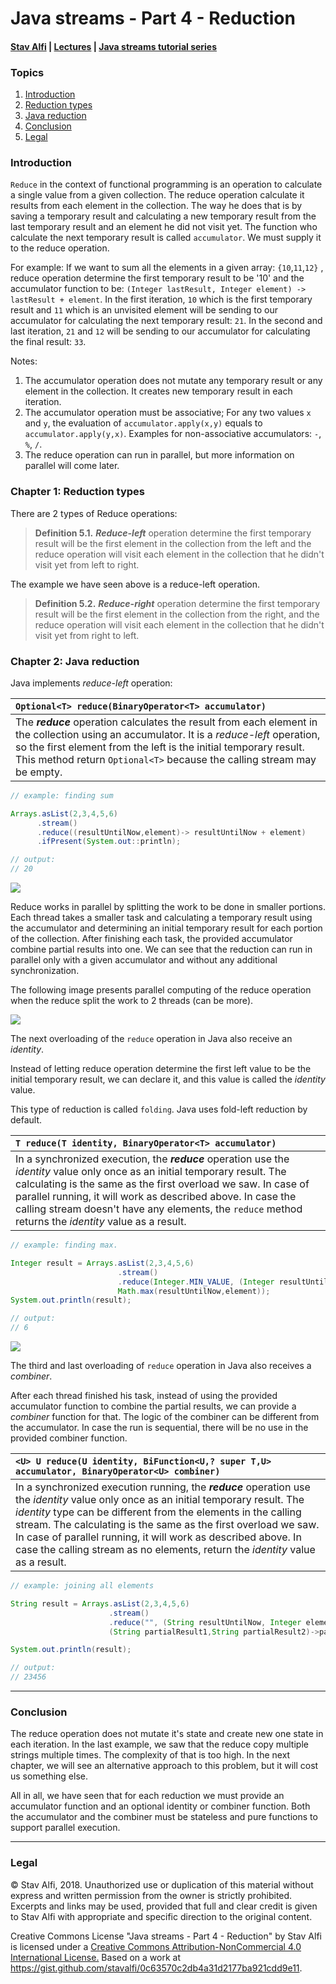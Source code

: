 # Java streams - Part 4 - Reduction
#### [Stav Alfi](https://github.com/stavalfi) | [Lectures](https://github.com/stavalfi/lectures) | [Java streams tutorial series](https://gist.github.com/stavalfi/969539b245fd71f18ecd14f48eed2a5d)

### Topics

1. [Introduction](#introduction)
2. [Reduction types](#chapter-1-reduction-types)
2. [Java reduction](#chapter-2-java-reduction)
4. [Conclusion](#conclusion)
5. [Legal](#legal)

### Introduction

`Reduce` in the context of functional programming is an operation to calculate a single value from a given collection. The reduce operation calculate it results from each element in the collection. The way he does that is by saving a temporary result and calculating a new temporary result from the last temporary result and an element he did not visit yet. The function who calculate the next temporary result is called `accumulator`. We must supply it to the reduce operation.

For example:
If we want to sum all the elements in a given array: `{10`,`11`,`12}` , reduce operation determine the first temporary result to be '10' and the accumulator function to be: `(Integer lastResult, Integer element) -> lastResult + element`.
In the first iteration, `10` which is the first temporary result and `11` which is an unvisited element will be sending to our accumulator for calculating the next temporary result: `21`.
In the second and last iteration, `21` and `12` will be sending to our accumulator for calculating the final result: `33`.

Notes:

1. The accumulator operation does not mutate any temporary result or any element in the collection. It creates new temporary result in each iteration.
2. The accumulator operation must be associative; For any two values `x` and `y`, the evaluation of `accumulator.apply(x,y)` equals to `accumulator.apply(y,x)`. Examples for non-associative accumulators: `-`, `%`, `/`.
3. The reduce operation can run in parallel, but more information on parallel will come later.

### Chapter 1: Reduction types

There are 2 types of Reduce operations:

> **Definition 5.1.** **_Reduce-left_** operation determine the first temporary result will be the first element in the collection from the left and the reduce operation will visit each element in the collection that he didn't visit yet from left to right.

The example we have seen above is a reduce-left operation.

> **Definition 5.2.** **_Reduce-right_** operation determine the first temporary result will be the first element in the collection from the right, and the reduce operation will visit each element in the collection that he didn't visit yet from right to left.

### Chapter 2: Java reduction

Java implements _reduce-left_ operation:

|`Optional<T> reduce(BinaryOperator<T> accumulator)`|
|:--|
| The **_reduce_** operation calculates the result from each element in the collection using an accumulator. It is a _reduce-left_ operation, so the first element from the left is the initial temporary result. This method return `Optional<T>` because the calling stream may be empty. |

```java
// example: finding sum

Arrays.asList(2,3,4,5,6)
      .stream()
      .reduce((resultUntilNow,element)-> resultUntilNow + element)
      .ifPresent(System.out::println);

// output:
// 20
```
![](http://i.imgur.com/srRPrc3.jpg)

Reduce works in parallel by splitting the work to be done in smaller portions.
Each thread takes a smaller task and calculating a temporary result using the accumulator and determining an initial temporary result for each portion of the collection. After finishing each task, the provided accumulator combine partial results into one. We can see that the reduction can run in parallel only with a given accumulator and without any additional synchronization.

The following image presents parallel computing of the reduce operation when the reduce split the work to 2 threads (can be more).

![](http://i.imgur.com/DkU20og.jpg)

The next overloading of the `reduce` operation in Java also receive an _identity_.

Instead of letting reduce operation determine the first left value to be the initial temporary result, we can declare it, and this value is called the _identity_ value.

This type of reduction is called `folding`. Java uses fold-left reduction by default.

| `T reduce(T identity, BinaryOperator<T> accumulator)` |
| :--- |
| In a synchronized execution, the **_reduce_** operation use the _identity_ value only once as an initial temporary result. The calculating is the same as the first overload we saw. In case of parallel running, it will work as described above. In case the calling stream doesn't have any elements, the `reduce` method returns the _identity_ value as a result. |

``` java
// example: finding max.

Integer result = Arrays.asList(2,3,4,5,6)
                        .stream()
                        .reduce(Integer.MIN_VALUE, (Integer resultUntilNow, Integer element)->
                        Math.max(resultUntilNow,element));
System.out.println(result);

// output:
// 6
```
![](http://i.imgur.com/2CUx0Cd.jpg)

The third and last overloading of `reduce` operation in Java also receives a _combiner_.

After each thread finished his task, instead of using the provided accumulator function to combine the partial results, we can provide a _combiner_ function for that. The logic of the combiner can be different from the accumulator.
In case the run is sequential, there will be no use in the provided combiner function.

| `<U> U reduce(U identity, BiFunction<U,? super T,U> accumulator, BinaryOperator<U> combiner)` |
| :--- |
| In a synchronized execution running, the _**reduce**_ operation use the _identity_ value only once as an initial temporary result. The _identity_ type can be different from the elements in the calling stream. The calculating is the same as the first overload we saw. In case of parallel running, it will work as described above. In case the calling stream as no elements, return the _identity_ value as a result. |

```java
// example: joining all elements

String result = Arrays.asList(2,3,4,5,6)
                      .stream()
                      .reduce("", (String resultUntilNow, Integer element)-> resultUntilNow+element,
                      (String partialResult1,String partialResult2)->partialResult1.concat(partialResult2));

System.out.println(result);

// output:
// 23456
```

---

### Conclusion

The reduce operation does not mutate it's state and create new one state in each iteration. In the last example, we saw that the reduce copy multiple strings multiple times. The complexity of that is too high. In the next chapter, we will see an alternative approach to this problem, but it will cost us something else.

All in all, we have seen that for each reduction we must provide an accumulator function and an optional identity or combiner function. Both the accumulator and the combiner must be stateless and pure functions to support parallel execution.

---

### Legal

© Stav Alfi, 2018. Unauthorized use or duplication of this material without express and written permission from the owner is strictly prohibited. Excerpts and links may be used, provided that full and clear credit is given to Stav Alfi with appropriate and specific direction to the original content.

Creative Commons License "Java streams - Part 4 - Reduction" by Stav Alfi is licensed under a [Creative Commons Attribution-NonCommercial 4.0 International License.](http://creativecommons.org/licenses/by-nc/4.0/)
Based on a work at https://gist.github.com/stavalfi/0c63570c2db4a31d2177ba921cdd9e11.